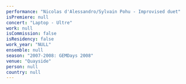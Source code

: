 ```yaml
---
performance: "Nicolas d'Alessandro/Sylvain Pohu - Improvised duet"
isPremiere: null
concert: "Laptop - Ultre"
work: null
isCommission: false
isResidency: false
work_year: "NULL"
ensemble: null
season: "2007-2008: GEMDays 2008"
venue: "Quayside"
person: null
country: null
---
```


